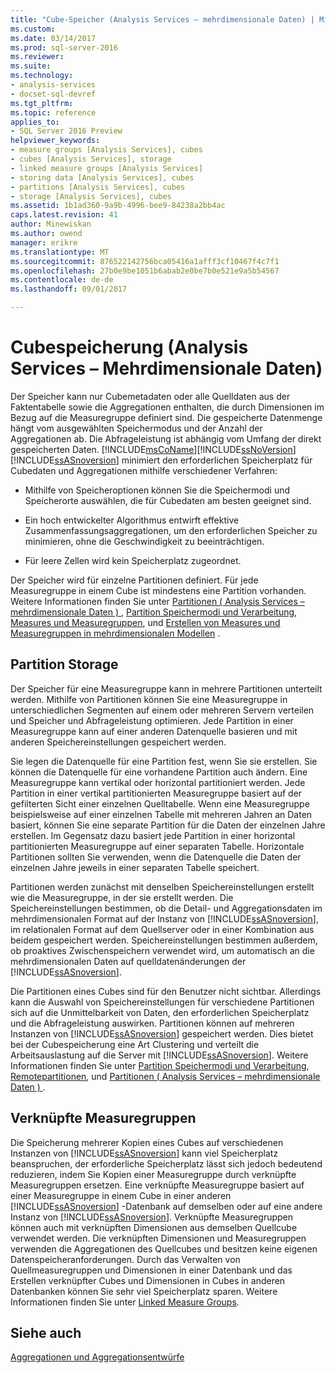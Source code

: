 ```yaml
---
title: "Cube-Speicher (Analysis Services – mehrdimensionale Daten) | Microsoft Docs"
ms.custom: 
ms.date: 03/14/2017
ms.prod: sql-server-2016
ms.reviewer: 
ms.suite: 
ms.technology:
- analysis-services
- docset-sql-devref
ms.tgt_pltfrm: 
ms.topic: reference
applies_to:
- SQL Server 2016 Preview
helpviewer_keywords:
- measure groups [Analysis Services], cubes
- cubes [Analysis Services], storage
- linked measure groups [Analysis Services]
- storing data [Analysis Services], cubes
- partitions [Analysis Services], cubes
- storage [Analysis Services], cubes
ms.assetid: 1b1ad360-9a9b-4996-bee9-84238a2bb4ac
caps.latest.revision: 41
author: Minewiskan
ms.author: owend
manager: erikre
ms.translationtype: MT
ms.sourcegitcommit: 876522142756bca05416a1afff3cf10467f4c7f1
ms.openlocfilehash: 27b0e9be1051b6abab2e0be7b0e521e9a5b54567
ms.contentlocale: de-de
ms.lasthandoff: 09/01/2017

---
```

# <a name="cube-storage-analysis-services---multidimensional-data"></a>Cubespeicherung (Analysis Services – Mehrdimensionale Daten)
  Der Speicher kann nur Cubemetadaten oder alle Quelldaten aus der Faktentabelle sowie die Aggregationen enthalten, die durch Dimensionen im Bezug auf die Measuregruppe definiert sind. Die gespeicherte Datenmenge hängt vom ausgewählten Speichermodus und der Anzahl der Aggregationen ab. Die Abfrageleistung ist abhängig vom Umfang der direkt gespeicherten Daten. [!INCLUDE[msCoName](../../includes/msconame-md.md)][!INCLUDE[ssNoVersion](../../includes/ssnoversion-md.md)] [!INCLUDE[ssASnoversion](../../includes/ssasnoversion-md.md)] minimiert den erforderlichen Speicherplatz für Cubedaten und Aggregationen mithilfe verschiedener Verfahren:  
  
-   Mithilfe von Speicheroptionen können Sie die Speichermodi und Speicherorte auswählen, die für Cubedaten am besten geeignet sind.  
  
-   Ein hoch entwickelter Algorithmus entwirft effektive Zusammenfassungsaggregationen, um den erforderlichen Speicher zu minimieren, ohne die Geschwindigkeit zu beeinträchtigen.  
  
-   Für leere Zellen wird kein Speicherplatz zugeordnet.  
  
 Der Speicher wird für einzelne Partitionen definiert. Für jede Measuregruppe in einem Cube ist mindestens eine Partition vorhanden. Weitere Informationen finden Sie unter [Partitionen &#40; Analysis Services – mehrdimensionale Daten &#41; ](../../analysis-services/multidimensional-models-olap-logical-cube-objects/partitions-analysis-services-multidimensional-data.md), [Partition Speichermodi und Verarbeitung](../../analysis-services/multidimensional-models-olap-logical-cube-objects/partitions-partition-storage-modes-and-processing.md), [Measures und Measuregruppen](../../analysis-services/multidimensional-models/measures-and-measure-groups.md), und [Erstellen von Measures und Measuregruppen in mehrdimensionalen Modellen](../../analysis-services/multidimensional-models/create-measures-and-measure-groups-in-multidimensional-models.md) .  
  
## <a name="partition-storage"></a>Partition Storage  
 Der Speicher für eine Measuregruppe kann in mehrere Partitionen unterteilt werden. Mithilfe von Partitionen können Sie eine Measuregruppe in unterschiedlichen Segmenten auf einem oder mehreren Servern verteilen und Speicher und Abfrageleistung optimieren. Jede Partition in einer Measuregruppe kann auf einer anderen Datenquelle basieren und mit anderen Speichereinstellungen gespeichert werden.  
  
 Sie legen die Datenquelle für eine Partition fest, wenn Sie sie erstellen. Sie können die Datenquelle für eine vorhandene Partition auch ändern. Eine Measuregruppe kann vertikal oder horizontal partitioniert werden. Jede Partition in einer vertikal partitionierten Measuregruppe basiert auf der gefilterten Sicht einer einzelnen Quelltabelle. Wenn eine Measuregruppe beispielsweise auf einer einzelnen Tabelle mit mehreren Jahren an Daten basiert, können Sie eine separate Partition für die Daten der einzelnen Jahre erstellen. Im Gegensatz dazu basiert jede Partition in einer horizontal partitionierten Measuregruppe auf einer separaten Tabelle. Horizontale Partitionen sollten Sie verwenden, wenn die Datenquelle die Daten der einzelnen Jahre jeweils in einer separaten Tabelle speichert.  
  
 Partitionen werden zunächst mit denselben Speichereinstellungen erstellt wie die Measuregruppe, in der sie erstellt werden. Die Speichereinstellungen bestimmen, ob die Detail- und Aggregationsdaten im mehrdimensionalen Format auf der Instanz von [!INCLUDE[ssASnoversion](../../includes/ssasnoversion-md.md)], im relationalen Format auf dem Quellserver oder in einer Kombination aus beidem gespeichert werden. Speichereinstellungen bestimmen außerdem, ob proaktives Zwischenspeichern verwendet wird, um automatisch an die mehrdimensionalen Daten auf quelldatenänderungen der [!INCLUDE[ssASnoversion](../../includes/ssasnoversion-md.md)].  
  
 Die Partitionen eines Cubes sind für den Benutzer nicht sichtbar. Allerdings kann die Auswahl von Speichereinstellungen für verschiedene Partitionen sich auf die Unmittelbarkeit von Daten, den erforderlichen Speicherplatz und die Abfrageleistung auswirken. Partitionen können auf mehreren Instanzen von [!INCLUDE[ssASnoversion](../../includes/ssasnoversion-md.md)] gespeichert werden. Dies bietet bei der Cubespeicherung eine Art Clustering und verteilt die Arbeitsauslastung auf die Server mit [!INCLUDE[ssASnoversion](../../includes/ssasnoversion-md.md)]. Weitere Informationen finden Sie unter [Partition Speichermodi und Verarbeitung](../../analysis-services/multidimensional-models-olap-logical-cube-objects/partitions-partition-storage-modes-and-processing.md), [Remotepartitionen](../../analysis-services/multidimensional-models-olap-logical-cube-objects/partitions-remote-partitions.md), und [Partitionen &#40; Analysis Services – mehrdimensionale Daten &#41; ](../../analysis-services/multidimensional-models-olap-logical-cube-objects/partitions-analysis-services-multidimensional-data.md).  
  
## <a name="linked-measure-groups"></a>Verknüpfte Measuregruppen  
 Die Speicherung mehrerer Kopien eines Cubes auf verschiedenen Instanzen von [!INCLUDE[ssASnoversion](../../includes/ssasnoversion-md.md)] kann viel Speicherplatz beanspruchen, der erforderliche Speicherplatz lässt sich jedoch bedeutend reduzieren, indem Sie Kopien einer Measuregruppe durch verknüpfte Measuregruppen ersetzen. Eine verknüpfte Measuregruppe basiert auf einer Measuregruppe in einem Cube in einer anderen [!INCLUDE[ssASnoversion](../../includes/ssasnoversion-md.md)] -Datenbank auf demselben oder auf eine andere Instanz von [!INCLUDE[ssASnoversion](../../includes/ssasnoversion-md.md)]. Verknüpfte Measuregruppen können auch mit verknüpften Dimensionen aus demselben Quellcube verwendet werden. Die verknüpften Dimensionen und Measuregruppen verwenden die Aggregationen des Quellcubes und besitzen keine eigenen Datenspeicheranforderungen. Durch das Verwalten von Quellmeasuregruppen und Dimensionen in einer Datenbank und das Erstellen verknüpfter Cubes und Dimensionen in Cubes in anderen Datenbanken können Sie sehr viel Speicherplatz sparen. Weitere Informationen finden Sie unter [Linked Measure Groups](../../analysis-services/multidimensional-models/linked-measure-groups.md).  
  
## <a name="see-also"></a>Siehe auch  
 [Aggregationen und Aggregationsentwürfe](../../analysis-services/multidimensional-models-olap-logical-cube-objects/aggregations-and-aggregation-designs.md)  
  
  
